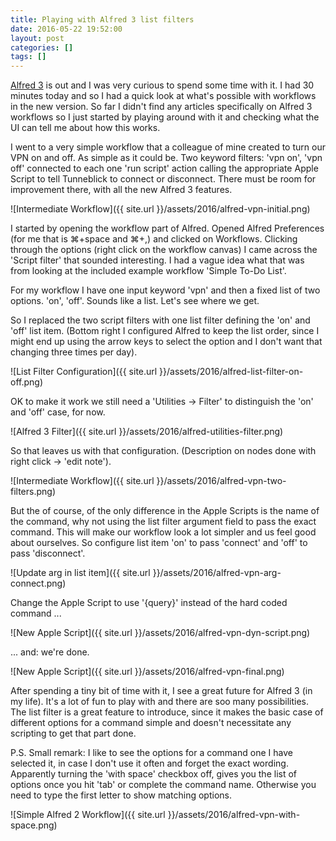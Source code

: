 ```yaml
---
title: Playing with Alfred 3 list filters 
date: 2016-05-22 19:52:00
layout: post
categories: []
tags: []
---
```


[Alfred 3](https://www.alfredapp.com) is out and I was very curious to spend some time with it. I had 30 minutes today and so I had a quick look at what's possible with workflows in the new version. So far I didn't find any articles specifically on Alfred 3 workflows so I just started by playing around with it and checking what the UI can tell me about how this works. 

I went to a very simple workflow that a colleague of mine created to turn our VPN on and off. As simple as it could be. Two keyword filters: 'vpn on', 'vpn off' connected to each one 'run script' action calling the appropriate Apple Script to tell Tunneblick to connect or disconnect. There must be room for improvement there, with all the new Alfred 3 features. 

![Intermediate Workflow]({{ site.url }}/assets/2016/alfred-vpn-initial.png)

I started by opening the workflow part of Alfred. Opened Alfred Preferences (for me that is ⌘+space and ⌘+,) and clicked on Workflows. 
Clicking through the options (right click on the workflow canvas) I came across the 'Script filter' that sounded interesting. I had a vague idea what that was from looking at the included example workflow 'Simple To-Do List'. 

For my workflow I have one input keyword 'vpn' and then a fixed list of two options. 'on', 'off'. Sounds like a list. Let's see where we get.

So I replaced the two script filters with one list filter defining the 'on' and 'off' list item. (Bottom right I configured Alfred to keep the list order, since I might end up using the arrow keys to select the option and I don't want that changing three times per day).

![List Filter Configuration]({{ site.url }}/assets/2016/alfred-list-filter-on-off.png)
 
OK to make it work we still need a 'Utilities -> Filter' to distinguish the 'on' and 'off' case, for now. 

![Alfred 3 Filter]({{ site.url }}/assets/2016/alfred-utilities-filter.png)

So that leaves us with that configuration. (Description on nodes done with right click -> 'edit note').

![Intermediate Workflow]({{ site.url }}/assets/2016/alfred-vpn-two-filters.png)

But the of course, of the only difference in the Apple Scripts is the name of the command, why not using the list filter argument field to pass the exact command. This will make our workflow look a lot simpler and us feel good about ourselves. So configure list item 'on' to pass 'connect' and 'off' to pass 'disconnect'.

![Update arg in list item]({{ site.url }}/assets/2016/alfred-vpn-arg-connect.png)

Change the Apple Script to use '{query}' instead of the hard coded command ... 

![New Apple Script]({{ site.url }}/assets/2016/alfred-vpn-dyn-script.png)

... and: we're done. 

![New Apple Script]({{ site.url }}/assets/2016/alfred-vpn-final.png)

After spending a tiny bit of time with it, I see a great future for Alfred 3 (in my life). It's a lot of fun to play with and there are soo many possibilities. The list filter is a great feature to introduce, since it makes the basic case of different options for a command simple and doesn't necessitate any scripting to get that part done. 

P.S. Small remark: I like to see the options for a command one I have selected it, in case I don't use it often and forget the exact wording. Apparently turning the 'with space' checkbox off, gives you the list of options once you hit 'tab' or complete the command name. Otherwise you need to type the first letter to show matching options. 

![Simple Alfred 2 Workflow]({{ site.url }}/assets/2016/alfred-vpn-with-space.png)



